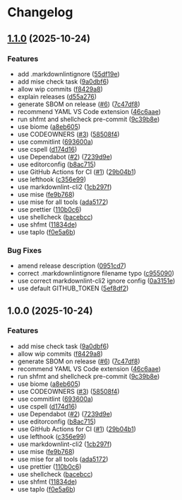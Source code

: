 # Changelog

## [1.1.0](https://github.com/jrykr/repo-template/compare/v1.0.0...v1.1.0) (2025-10-24)


### Features

* add .markdownlintignore ([55df19e](https://github.com/jrykr/repo-template/commit/55df19ed2fc24245e6a63968c76e03796aa903d3))
* add mise check task ([9a0dbf6](https://github.com/jrykr/repo-template/commit/9a0dbf6c98452b0104ec30d7b407599164125e8e))
* allow wip commits ([f8429a8](https://github.com/jrykr/repo-template/commit/f8429a80659f418a90ce7053fa70ac0150220524))
* explain releases ([d55a276](https://github.com/jrykr/repo-template/commit/d55a2762741d18d87add23a3b963c638df3b1210))
* generate SBOM on release ([#6](https://github.com/jrykr/repo-template/issues/6)) ([7c47df8](https://github.com/jrykr/repo-template/commit/7c47df8e66245ea00b6ccc5fac45997cb22e1559))
* recommend YAML VS Code extension ([46c6aae](https://github.com/jrykr/repo-template/commit/46c6aae7cdf83ca9037a9b412728f75560d77491))
* run shfmt and shellcheck pre-commit ([9c39b8e](https://github.com/jrykr/repo-template/commit/9c39b8e68dfbc6093e8b99a281b8a6dfcc2570ea))
* use biome ([a8eb605](https://github.com/jrykr/repo-template/commit/a8eb6057f8c7b4a0d1ddec742aded0fef01248f8))
* use CODEOWNERS ([#3](https://github.com/jrykr/repo-template/issues/3)) ([58508f4](https://github.com/jrykr/repo-template/commit/58508f42f667f6378e7fec531c6f2b4a0fb38ccd))
* use commitlint ([693600a](https://github.com/jrykr/repo-template/commit/693600aa99e1d84e74167dbe78a0f59f38c96354))
* use cspell ([d174d16](https://github.com/jrykr/repo-template/commit/d174d16edfa7c5c5c502b0ee60d09b9083657f68))
* use Dependabot ([#2](https://github.com/jrykr/repo-template/issues/2)) ([7239d9e](https://github.com/jrykr/repo-template/commit/7239d9eb37d8d219142206f498169697acdea958))
* use editorconfig ([b8ac715](https://github.com/jrykr/repo-template/commit/b8ac715542162613e0a7ddd556a4d8b5e81a3f90))
* use GitHub Actions for CI ([#1](https://github.com/jrykr/repo-template/issues/1)) ([29b04b1](https://github.com/jrykr/repo-template/commit/29b04b184f2cb6fe1f15139d972287c440c3e36b))
* use lefthook ([c356e99](https://github.com/jrykr/repo-template/commit/c356e9903b4479dff588d214d4bb46d138f5af8f))
* use markdownlint-cli2 ([1cb297f](https://github.com/jrykr/repo-template/commit/1cb297f75c807fc458f13f0244c1516292d9f4ad))
* use mise ([fe9b768](https://github.com/jrykr/repo-template/commit/fe9b768607a4b538cfcdebf527d1e7cfde88b265))
* use mise for all tools ([ada5172](https://github.com/jrykr/repo-template/commit/ada51725581184d511dc612e6bf3ba0d69c42786))
* use prettier ([110b0c6](https://github.com/jrykr/repo-template/commit/110b0c6f03771bd54ae100703ede8b96b932c244))
* use shellcheck ([bacebcc](https://github.com/jrykr/repo-template/commit/bacebcc59c3789eb7e920d5d7621ebbb4da3e1e6))
* use shfmt ([11834de](https://github.com/jrykr/repo-template/commit/11834dec88d07feac51e8d4fa5630ed154052ca6))
* use taplo ([f0e5a6b](https://github.com/jrykr/repo-template/commit/f0e5a6bffc96013d094577f5a7942efe910c9988))


### Bug Fixes

* amend release description ([0951cd7](https://github.com/jrykr/repo-template/commit/0951cd72ca9cb45bc3506fe8405e603d479ba27a))
* correct .markdownlintignore filename typo ([c955090](https://github.com/jrykr/repo-template/commit/c9550903d83812815236b39f5316d0db2c48f221))
* use correct markdownlint-cli2 ignore config ([0a3151e](https://github.com/jrykr/repo-template/commit/0a3151e6221a2904a636ef7714f028af5ccf2ab0))
* use default GITHUB_TOKEN ([5ef8df2](https://github.com/jrykr/repo-template/commit/5ef8df2e90d52ba85f13614f59809e91aaca1dfe))

## 1.0.0 (2025-10-24)


### Features

* add mise check task ([9a0dbf6](https://github.com/jrykr/repo-template/commit/9a0dbf6c98452b0104ec30d7b407599164125e8e))
* allow wip commits ([f8429a8](https://github.com/jrykr/repo-template/commit/f8429a80659f418a90ce7053fa70ac0150220524))
* generate SBOM on release ([#6](https://github.com/jrykr/repo-template/issues/6)) ([7c47df8](https://github.com/jrykr/repo-template/commit/7c47df8e66245ea00b6ccc5fac45997cb22e1559))
* recommend YAML VS Code extension ([46c6aae](https://github.com/jrykr/repo-template/commit/46c6aae7cdf83ca9037a9b412728f75560d77491))
* run shfmt and shellcheck pre-commit ([9c39b8e](https://github.com/jrykr/repo-template/commit/9c39b8e68dfbc6093e8b99a281b8a6dfcc2570ea))
* use biome ([a8eb605](https://github.com/jrykr/repo-template/commit/a8eb6057f8c7b4a0d1ddec742aded0fef01248f8))
* use CODEOWNERS ([#3](https://github.com/jrykr/repo-template/issues/3)) ([58508f4](https://github.com/jrykr/repo-template/commit/58508f42f667f6378e7fec531c6f2b4a0fb38ccd))
* use commitlint ([693600a](https://github.com/jrykr/repo-template/commit/693600aa99e1d84e74167dbe78a0f59f38c96354))
* use cspell ([d174d16](https://github.com/jrykr/repo-template/commit/d174d16edfa7c5c5c502b0ee60d09b9083657f68))
* use Dependabot ([#2](https://github.com/jrykr/repo-template/issues/2)) ([7239d9e](https://github.com/jrykr/repo-template/commit/7239d9eb37d8d219142206f498169697acdea958))
* use editorconfig ([b8ac715](https://github.com/jrykr/repo-template/commit/b8ac715542162613e0a7ddd556a4d8b5e81a3f90))
* use GitHub Actions for CI ([#1](https://github.com/jrykr/repo-template/issues/1)) ([29b04b1](https://github.com/jrykr/repo-template/commit/29b04b184f2cb6fe1f15139d972287c440c3e36b))
* use lefthook ([c356e99](https://github.com/jrykr/repo-template/commit/c356e9903b4479dff588d214d4bb46d138f5af8f))
* use markdownlint-cli2 ([1cb297f](https://github.com/jrykr/repo-template/commit/1cb297f75c807fc458f13f0244c1516292d9f4ad))
* use mise ([fe9b768](https://github.com/jrykr/repo-template/commit/fe9b768607a4b538cfcdebf527d1e7cfde88b265))
* use mise for all tools ([ada5172](https://github.com/jrykr/repo-template/commit/ada51725581184d511dc612e6bf3ba0d69c42786))
* use prettier ([110b0c6](https://github.com/jrykr/repo-template/commit/110b0c6f03771bd54ae100703ede8b96b932c244))
* use shellcheck ([bacebcc](https://github.com/jrykr/repo-template/commit/bacebcc59c3789eb7e920d5d7621ebbb4da3e1e6))
* use shfmt ([11834de](https://github.com/jrykr/repo-template/commit/11834dec88d07feac51e8d4fa5630ed154052ca6))
* use taplo ([f0e5a6b](https://github.com/jrykr/repo-template/commit/f0e5a6bffc96013d094577f5a7942efe910c9988))

